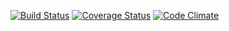 [![Build Status](https://travis-ci.org/proxiex/More-Recipes.svg?branch=develop)](https://travis-ci.org/proxiex/More-Recipes)
[![Coverage Status](https://coveralls.io/repos/github/proxiex/More-Recipes/badge.svg)](https://coveralls.io/github/proxiex/More-Recipes)
[![Code Climate](https://codeclimate.com/github/proxiex/More-Recipes.png)](https://codeclimate.com/github/proxiex/More-Recipes)
